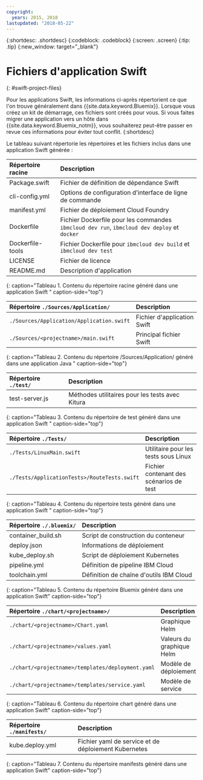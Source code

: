 ```yaml
---
copyright:
  years: 2015, 2018
lastupdated: "2018-05-22"
---
```


{:shortdesc: .shortdesc}
{:codeblock: .codeblock}
{:screen: .screen}
{:tip: .tip}
{:new_window: target="_blank"}

# Fichiers d'application Swift
{: #swift-project-files}

Pour les applications Swift, les informations ci-après répertorient ce que l'on trouve généralement dans {{site.data.keyword.Bluemix}}. Lorsque vous créez un kit de démarrage, ces fichiers sont créés pour vous. Si vous faites migrer une application vers un hôte dans {{site.data.keyword.Bluemix_notm}}, vous souhaiterez peut-être passer en revue ces informations pour éviter tout conflit. 
{:shortdesc}

Le tableau suivant répertorie les répertoires et les fichiers inclus dans une application Swift générée :

| Répertoire racine                                     | Description |
|:------------------------------------------------|:------------------------------------------|
|Package.swift| Fichier de définition de dépendance Swift |
| cli-config.yml | Options de configuration d'interface de ligne de commande |
|manifest.yml | Fichier de déploiement Cloud Foundry |
| Dockerfile | Fichier Dockerfile pour les commandes `ibmcloud dev run`, `ibmcloud dev deploy` et `docker` |
| Dockerfile-tools | Fichier Dockerfile pour `ibmcloud dev build` et `ibmcloud dev test` |
| LICENSE | Fichier de licence |
| README.md | Description d'application |
{: caption="Tableau 1. Contenu du répertoire racine généré dans une application Swift " caption-side="top"}

|Répertoire  `./Sources/Application/` | Description  |
|:------------------------------------------------|:------------------------------------------|
| `./Sources/Application/Application.swift` | Fichier d'application Swift |
| `./Sources/<projectname>/main.swift` | Principal fichier Swift |
{: caption="Tableau 2. Contenu du répertoire /Sources/Application/ généré dans une application Java " caption-side="top"}

|Répertoire  `./test/` | Description |
|:------------------------------------------------|:------------------------------------------|
|test-server.js | Méthodes utilitaires pour les tests avec Kitura |
{: caption="Tableau 3. Contenu du répertoire de test généré dans une application Swift " caption-side="top"}

|Répertoire  `./Tests/` | Description |
|:------------------------------------------------|:------------------------------------------|
| `./Tests/LinuxMain.swift` | Utilitaire pour les tests sous Linux |
| `./Tests/ApplicationTests>/RouteTests.swift` | Fichier contenant des scénarios de test |
{: caption="Tableau 4. Contenu du répertoire tests généré dans une application Swift " caption-side="top"}

|Répertoire  `./.bluemix/` | Description |
|:------------------------------------------------|:------------------------------------------|
| container_build.sh | Script de construction du conteneur |
| deploy.json | Informations de déploiement |
| kube_deploy.sh | Script de déploiement Kubernetes |
| pipeline.yml | Définition de pipeline IBM Cloud |
| toolchain.yml | Définition de chaîne d'outils IBM Cloud |
{: caption="Tableau 5. Contenu du répertoire Bluemix généré dans une application Swift" caption-side="top"}

|Répertoire `./chart/<projectname>/` | Description |
|:------------------------------------------------|:------------------------------------------|
| `./chart/<projectname>/Chart.yaml` | Graphique Helm |
| `./chart/<projectname>/values.yaml` | Valeurs du graphique Helm |
| `./chart/<projectname>/templates/deployment.yaml` | Modèle de déploiement |
| `./chart/<projectname>/templates/service.yaml` | Modèle de service |
{: caption="Tableau 6. Contenu du répertoire chart généré dans une application Swift" caption-side="top"}

|Répertoire `./manifests/`| Description |
|:------------------------------------------------|:------------------------------------------|
| kube.deploy.yml | Fichier yaml de service et de déploiement Kubernetes |
{: caption="Tableau 7. Contenu du répertoire manifests généré dans une application Swift" caption-side="top"}

